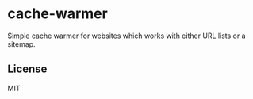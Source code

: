 # cache-warmer

Simple cache warmer for websites which works with either URL lists or a sitemap.

## License

MIT
